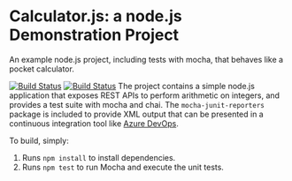 Calculator.js: a node.js Demonstration Project
==============================================
An example node.js project, including tests with mocha, that behaves like
a pocket calculator.

[![Build Status](https://dev.azure.com/nmadesh20/Integrating%20External%20Source%20Control%20with%20Azure%20Pipelines/_apis/build/status/nmadesh20.calculator?branchName=refs%2Fpull%2F5%2Fmerge)](https://dev.azure.com/nmadesh20/Integrating%20External%20Source%20Control%20with%20Azure%20Pipelines/_build/latest?definitionId=33&branchName=refs%2Fpull%2F5%2Fmerge)
[![Build Status](https://dev.azure.com/nmadesh20/Integrating%20External%20Source%20Control%20with%20Azure%20Pipelines/_apis/build/status/nmadesh20.calculator?branchName=master)](https://dev.azure.com/nmadesh20/Integrating%20External%20Source%20Control%20with%20Azure%20Pipelines/_build/latest?definitionId=10&branchName=master)
The project contains a simple node.js application that exposes REST APIs
to perform arithmetic on integers, and provides a test suite with mocha
and chai.  The `mocha-junit-reporters` package is included to provide XML
output that can be presented in a continuous integration tool like
[Azure DevOps](https://azure.com/devops).

To build, simply:

1. Runs `npm install` to install dependencies.
2. Runs `npm test` to run Mocha and execute the unit tests.

